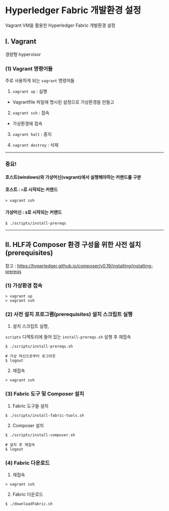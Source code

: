 # Hyperledger Fabric 개발환경 설정
Vagrant VM을 활용한 Hyperledger Fabric 개발환경 설정

## I. Vagrant
경량형 hypervisor

### (1) Vagrant 명령어들
주로 사용하게 되는 `vagrant` 명령어들

1. `vagrant up` : 실행
  - Vagrantfile 파일에 명시된 설정으로 가상환경을 만들고

2. `vagrant ssh` : 접속
  - 가상환경에 접속

3. `vagrant halt` : 중지

4. `vagrant destroy` : 삭제


---
### **중요!**  
#### **호스트**(windows)와 **가상머신**(vagrant)에서 실행해야하는 커맨드를 구분
#### 호스트 : `>`로 시작되는 커맨드
```shell
> vagrant ssh
```
#### 가상머신 : `$`로 시작되는 커맨드
```shell
$ ./scripts/install-prereqs
```
---

## II. HLF과 Composer 환경 구성을 위한 사전 설치(prerequisites)
참고 : https://hyperledger.github.io/composer/v0.19/installing/installing-prereqs

### (1) 가상환경 접속
```shell
> vagrant up
> vagrant ssh
```

### (2) 사전 설치 프로그램(prerequisites) 설치 스크립트 실행

1. 설치 스크립트 실행,

`scripts` 디렉토리에 들어 있는 `install-prereqs.sh` 실행 후 재접속

```shell
$ ./scripts/install-prereqs.sh

# 가상 머신으로부터 로그아웃
$ logout
```

2. 재접속

```shell
> vagrant ssh
```

### (3) Fabric 도구 및 Composer 설치
1. Fabric 도구들 설치

```shell
$ ./scripts/install-fabric-tools.sh
```

2. Composer 설치

```shell
$ ./scripts/install-composer.sh

# 설치 후 재접속
$ logout
```

### (4) Fabric 다운로드
1. 재접속

```shell
> vagrant ssh
```

2. Fabric 다운로드

```shell
$ ./downloadFabric.sh
```
